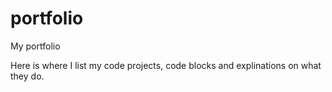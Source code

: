 # portfolio
My portfolio

Here is where I list my code projects, code blocks and explinations on what they do.